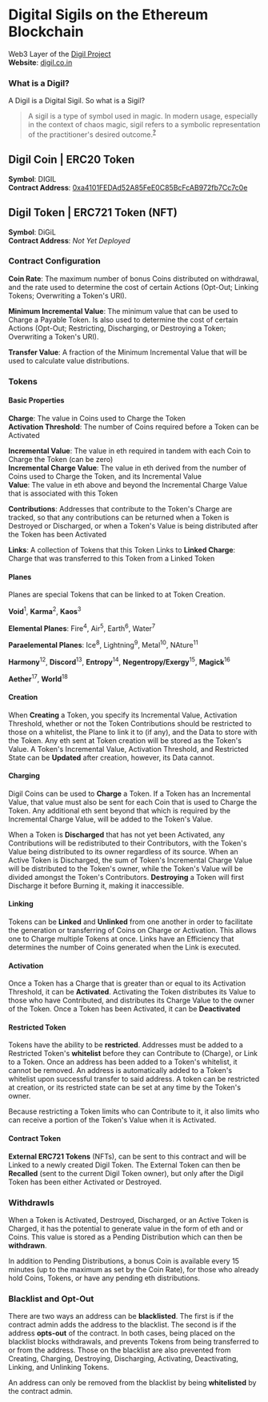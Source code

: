 # Digital Sigils on the Ethereum Blockchain
Web3 Layer of the [Digil Project](https://digil.app)  
**Website**: [digil.co.in](https://digil.co.in)

### What is a Digil?

A Digil is a Digital Sigil. So what is a Sigil?
> A sigil is a type of symbol used in magic. In modern usage, especially in the context of chaos magic, sigil refers to a symbolic representation of the practitioner's desired outcome.<sup>[?](https://en.wikipedia.org/wiki/Sigil)</sup>

## Digil Coin | ERC20 Token
**Symbol**: DIGIL  
**Contract Address**: [0xa4101FEDAd52A85FeE0C85BcFcAB972fb7Cc7c0e](https://etherscan.io/token/0xa4101fedad52a85fee0c85bcfcab972fb7cc7c0e)  

## Digil Token | ERC721 Token (NFT)
**Symbol**: DiGiL  
**Contract Address**: _Not Yet Deployed_

### Contract Configuration

**Coin Rate**: The maximum number of bonus Coins distributed on withdrawal, and the rate used to determine the cost of certain Actions (Opt-Out; Linking Tokens; Overwriting a Token's URI).  

**Minimum Incremental Value**: The minimum value that can be used to Charge a Payable Token. Is also used to determine the cost of certain Actions (Opt-Out; Restricting, Discharging, or Destroying a Token; Overwriting a Token's URI).  

**Transfer Value**: A fraction of the Minimum Incremental Value that will be used to calculate value distributions.   

### Tokens

#### Basic Properties

**Charge**: The value in Coins used to Charge the Token  
**Activation Threshold**: The number of Coins required before a Token can be Activated  

**Incremental Value**: The value in eth required in tandem with each Coin to Charge the Token (can be zero)  
**Incremental Charge Value**: The value in eth derived from the number of Coins used to Charge the Token, and its Incremental Value  
**Value**: The value in eth above and beyond the Incremental Charge Value that is associated with this Token  

**Contributions**: Addresses that contribute to the Token's Charge are tracked, so that any contributions can be returned when a Token is Destroyed or Discharged, or when a Token's Value is being distributed after the Token has been Activated

**Links**: A collection of Tokens that this Token Links to
**Linked Charge**: Charge that was transferred to this Token from a Linked Token  

#### Planes

Planes are special Tokens that can be linked to at Token Creation.  

**Void**<sup>1</sup>, **Karma**<sup>2</sup>, **Kaos**<sup>3</sup>  

**Elemental Planes**: Fire<sup>4</sup>, Air<sup>5</sup>, Earth<sup>6</sup>, Water<sup>7</sup>  

**Paraelemental Planes**: Ice<sup>8</sup>, Lightning<sup>9</sup>, Metal<sup>10</sup>, NAture<sup>11</sup>  

**Harmony**<sup>12</sup>, **Discord**<sup>13</sup>, **Entropy**<sup>14</sup>, **Negentropy/Exergy**<sup>15</sup>, **Magick**<sup>16</sup>  

**Aether**<sup>17</sup>, **World**<sup>18</sup>  

#### Creation

When **Creating** a Token, you specify its Incremental Value, Activation Threshold, whether or not the Token Contributions should be restricted to those on a whitelist, the Plane to link it to (if any), and the Data to store with the Token. Any eth sent at Token creation will be stored as the Token's Value. A Token's Incremental Value, Activation Threshold, and Restricted State can be **Updated** after creation, however, its Data cannot.  

#### Charging

Digil Coins can be used to **Charge** a Token. If a Token has an Incremental Value, that value must also be sent for each Coin that is used to Charge the Token. Any additional eth sent beyond that which is required by the Incremental Charge Value, will be added to the Token's Value.  

When a Token is **Discharged** that has not yet been Activated, any Contributions will be redistributed to their Contributors, with the Token's Value being distributed to its owner regardless of its source. When an Active Token is Discharged, the sum of Token's Incremental Charge Value will be distributed to the Token's owner, while the Token's Value will be divided amongst the Token's Contributors. **Destroying** a Token will first Discharge it before Burning it, making it inaccessible.

#### Linking

Tokens can be **Linked** and **Unlinked** from one another in order to facilitate the generation or transferring of Coins on Charge or Activation. This allows one to Charge multiple Tokens at once. Links have an Efficiency that determines the number of Coins generated when the Link is executed.

#### Activation

Once a Token has a Charge that is greater than or equal to its Activation Threshold, it can be **Activated**. Activating the Token distributes its Value to those who have Contributed, and distributes its Charge Value to the owner of the Token. Once a Token has been Activated, it can be **Deactivated**

#### Restricted Token

Tokens have the ability to be **restricted**. Addresses must be added to a Restricted Token's **whitelist** before they can Contribute to (Charge), or Link to a Token. Once an address has been added to a Token's whitelist, it cannot be removed. An address is automatically added to a Token's whitelist upon successful transfer to said address. A token can be restricted at creation, or its restricted state can be set at any time by the Token's owner.  

Because restricting a Token limits who can Contribute to it, it also limits who can receive a portion of the Token's Value when it is Activated.  

#### Contract Token

**External ERC721 Tokens** (NFTs), can be sent to this contract and will be Linked to a newly created Digil Token. The External Token can then be **Recalled** (sent to the current Digil Token owner), but only after the Digil Token has been either Activated or Destroyed.  

### Withdrawls

When a Token is Activated, Destroyed, Discharged, or an Active Token is Charged, it has the potential to generate value in the form of eth and or Coins. This value is stored as a Pending Distribution which can then be **withdrawn**.  

In addition to Pending Distributions, a bonus Coin is available every 15 minutes (up to the maximum as set by the Coin Rate), for those who already hold Coins, Tokens, or have any pending eth distributions.  

### Blacklist and Opt-Out

There are two ways an address can be **blacklisted**. The first is if the contract admin adds the address to the blacklist. The second is if the address **opts-out** of the contract. In both cases, being placed on the blacklist blocks withdrawals, and prevents Tokens from being transferred to or from the address. Those on the blacklist are also prevented from Creating, Charging, Destroying, Discharging, Activating, Deactivating, Linking, and Unlinking Tokens.  

An address can only be removed from the blacklist by being **whitelisted** by the contract admin.  